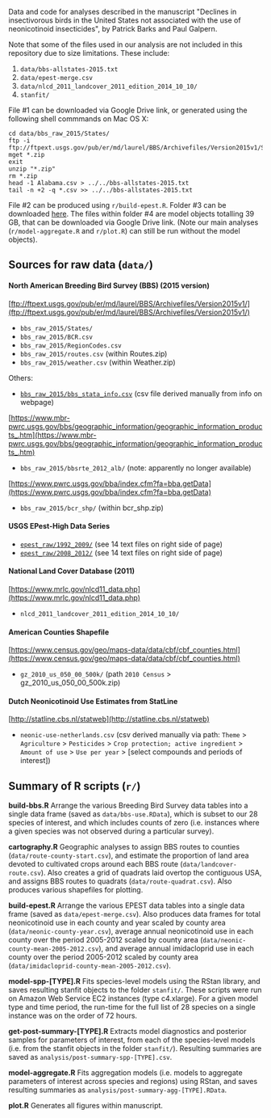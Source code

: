 
Data and code for analyses described in the manuscript "Declines in insectivorous birds in the United States not associated with the use of neonicotinoid insecticides", by Patrick Barks and Paul Galpern.

Note that some of the files used in our analysis are not included in this repository due to size limitations. These include:
1. `data/bbs-allstates-2015.txt`
2. `data/epest-merge.csv`
3. `data/nlcd_2011_landcover_2011_edition_2014_10_10/`
4. `stanfit/`

File #1 can be downloaded via Google Drive link, or generated using the following shell commmands on Mac OS X:

```
cd data/bbs_raw_2015/States/
ftp -i ftp://ftpext.usgs.gov/pub/er/md/laurel/BBS/Archivefiles/Version2015v1/States/
mget *.zip
exit
unzip "*.zip"
rm *.zip
head -1 Alabama.csv > ../../bbs-allstates-2015.txt
tail -n +2 -q *.csv >> ../../bbs-allstates-2015.txt
```

File #2 can be produced using `r/build-epest.R`. Folder #3 can be downloaded [here](https://www.mrlc.gov/nlcd06_data.php). The files within folder #4 are model objects totalling 39 GB, that can be downloaded via Google Drive link. (Note our main analyses (`r/model-aggregate.R` and `r/plot.R`) can still be run without the model objects).


## Sources for raw data (`data/`)

#### North American Breeding Bird Survey (BBS) (2015 version)
[ftp://ftpext.usgs.gov/pub/er/md/laurel/BBS/Archivefiles/Version2015v1/](ftp://ftpext.usgs.gov/pub/er/md/laurel/BBS/Archivefiles/Version2015v1/)
- `bbs_raw_2015/States/`
- `bbs_raw_2015/BCR.csv`
- `bbs_raw_2015/RegionCodes.csv`
- `bbs_raw_2015/routes.csv` (within Routes.zip)
- `bbs_raw_2015/weather.csv` (within Weather.zip)

Others:
- [`bbs_raw_2015/bbs_stata_info.csv`](https://www.pwrc.usgs.gov/bbs/stratanames/index.html) (csv file derived manually from info on webpage)

[https://www.mbr-pwrc.usgs.gov/bbs/geographic_information/geographic_information_products_.htm](https://www.mbr-pwrc.usgs.gov/bbs/geographic_information/geographic_information_products_.htm)
- `bbs_raw_2015/bbsrte_2012_alb/` (note: apparently no longer available)

[https://www.pwrc.usgs.gov/bba/index.cfm?fa=bba.getData](https://www.pwrc.usgs.gov/bba/index.cfm?fa=bba.getData)
- `bbs_raw_2015/bcr_shp/` (within bcr_shp.zip)

#### USGS EPest-High Data Series
- [`epest_raw/1992_2009/`](https://pubs.usgs.gov/ds/752/) (see 14 text files on right side of page)
- [`epest_raw/2008_2012/`](https://pubs.usgs.gov/ds/0907/) (see 14 text files on right side of page)

#### National Land Cover Database (2011)
[https://www.mrlc.gov/nlcd11_data.php](https://www.mrlc.gov/nlcd11_data.php)
- `nlcd_2011_landcover_2011_edition_2014_10_10/`

#### American Counties Shapefile
[https://www.census.gov/geo/maps-data/data/cbf/cbf_counties.html](https://www.census.gov/geo/maps-data/data/cbf/cbf_counties.html)
- `gz_2010_us_050_00_500k/` (path `2010 Census` > gz_2010_us_050_00_500k.zip)

#### Dutch Neonicotinoid Use Estimates from StatLine
[http://statline.cbs.nl/statweb](http://statline.cbs.nl/statweb)
- `neonic-use-netherlands.csv` (csv derived manually via path: `Theme` > `Agriculture` > `Pesticides` > `Crop protection; active ingredient` > `Amount of use` > `Use per year` > [select compounds and periods of interest])


## Summary of R scripts (`r/`)

**build-bbs.R** Arrange the various Breeding Bird Survey data tables into a single data frame (saved as `data/bbs-use.RData`), which is subset to our 28 species of interest, and which includes counts of zero (i.e. instances where a given species was not observed during a particular survey).

**cartography.R** Geographic analyses to assign BBS routes to counties (`data/route-county-start.csv`), and estimate the proportion of land area devoted to cultivated crops around each BBS route (`data/landcover-route.csv`). Also creates a grid of quadrats laid overtop the contiguous USA, and assigns BBS routes to quadrats (`data/route-quadrat.csv`). Also produces various shapefiles for plotting.

**build-epest.R** Arrange the various EPEST data tables into a single data frame (saved as `data/epest-merge.csv`). Also produces data frames for total neonicotinoid use in each county and year scaled by county area (`data/neonic-county-year.csv`), average annual neonicotinoid use in each county over the period 2005-2012 scaled by county area (`data/neonic-county-mean-2005-2012.csv`), and average annual imidacloprid use in each county over the period 2005-2012 scaled by county area (`data/imidacloprid-county-mean-2005-2012.csv`).

**model-spp-[TYPE].R** Fits species-level models using the RStan library, and saves resulting stanfit objects to the folder `stanfit/`. These scripts were run on Amazon Web Service EC2 instances (type c4.xlarge). For a given model type and time period, the run-time for the full list of 28 species on a single instance was on the order of 72 hours.

**get-post-summary-[TYPE].R** Extracts model diagnostics and posterior samples for parameters of interest, from each of the species-level models (i.e. from the stanfit objects in the folder `stanfit/`). Resulting summaries are saved as `analysis/post-summary-spp-[TYPE].csv`.

**model-aggregate.R** Fits aggregation models (i.e. models to aggregate parameters of interest across species and regions) using RStan, and saves resulting summaries as `analysis/post-summary-agg-[TYPE].RData`.

**plot.R** Generates all figures within manuscript.
